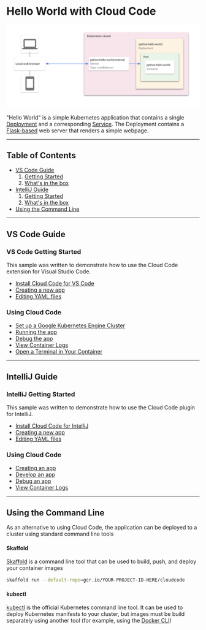 # Hello World with Cloud Code

![Architecture Diagram](./img/diagram.png)

"Hello World" is a simple Kubernetes application that contains a single
[Deployment](https://kubernetes.io/docs/concepts/workloads/controllers/deployment/) and a corresponding
[Service](https://kubernetes.io/docs/concepts/services-networking/service/). The Deployment contains a
[Flask-based](http://flask.pocoo.org/) web server that renders a simple webpage.

----

## Table of Contents

* [VS Code Guide](#vs-code-guide)
    1. [Getting Started](#vs-code-getting-started)
    2. [What's in the box](https://cloud.google.com/code/docs/vscode/quickstart#whats_in_the_box)
* [IntelliJ Guide](#intellij-guide)
    1. [Getting Started](#intellij-getting-started)
    2. [What's in the box](https://cloud.google.com/code/docs/intellij/quickstart#whats_in_the_box)    
* [Using the Command Line](#using-the-command-line)

----

## VS Code Guide

### VS Code Getting Started

This sample was written to demonstrate how to use the Cloud Code extension for Visual Studio Code.

* [Install Cloud Code for VS Code](https://cloud.google.com/code/docs/vscode/install)
* [Creating a new app](https://cloud.google.com/code/docs/vscode/creating-an-application)
* [Editing YAML files](https://cloud.google.com/code/docs/vscode/yaml-editing)

### Using Cloud Code
* [Set up a Google Kubernetes Engine Cluster](https://cloud.google.com/code/docs/vscode/quickstart#creating_a_google_kubernetes_engine_cluster)
* [Running the app](https://cloud.google.com/code/docs/vscode/quickstart#running_your_app)
* [Debug the app](https://cloud.google.com/code/docs/vscode/quickstart#debugging_your_app)
* [View Container Logs](https://cloud.google.com/code/docs/vscode/quickstart#viewing_logs)
* [Open a Terminal in Your Container](https://cloud.google.com/code/docs/vscode/quickstart#bonus_opening_a_terminal_in_your_container)
----

## IntelliJ Guide

### IntelliJ Getting Started

This sample was written to demonstrate how to use the Cloud Code plugin for IntelliJ.

* [Install Cloud Code for IntelliJ](https://cloud.google.com/code/docs/intellij/install)
* [Creating a new app](https://cloud.google.com/code/docs/intellij/creating-a-k8-app)
* [Editing YAML files](https://cloud.google.com/code/docs/intellij/yaml-editing)

### Using Cloud Code
* [Creating an app](https://cloud.google.com/code/docs/intellij/quickstart-k8s#creating_an_application)
* [Develop an app](https://cloud.google.com/code/docs/intellij/quickstart-k8s#developing_your_application)
* [Debug an app](https://cloud.google.com/code/docs/intellij/quickstart-k8s#debugging_your_application)
* [View Container Logs](https://cloud.google.com/code/docs/intellij/quickstart-k8s#viewing_logs)
----

## Using the Command Line

As an alternative to using Cloud Code, the application can be deployed to a cluster using standard command line tools

#### Skaffold

[Skaffold](https://github.com/GoogleContainerTools/skaffold) is a command line tool that can be used to build, push, and deploy your container images

```bash
skaffold run --default-repo=gcr.io/YOUR-PROJECT-ID-HERE/cloudcode
```

#### kubectl

[kubectl](https://kubernetes.io/docs/tasks/tools/install-kubectl/) is the official Kubernetes command line tool. It can be used to deploy Kubernetes manifests to your cluster, but images must be build separately using another tool (for example, using the [Docker CLI](https://docs.docker.com/engine/reference/commandline/cli/))
